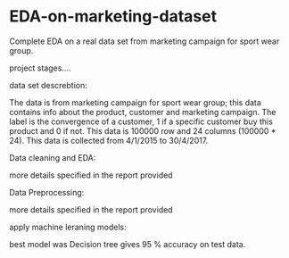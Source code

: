 # EDA-on-marketing-dataset
Complete EDA on a real data set from marketing campaign for sport wear group.

project stages....

data set descrebtion:

The data is from marketing campaign for sport wear group; this data contains info about the product, customer and marketing campaign. The label is the convergence of a customer, 1 if a specific customer buy this product and 0 if not.
This data is 100000 row and 24 columns (100000 * 24).
This data is collected from 4/1/2015 to 30/4/2017.

Data cleaning and EDA:

more details specified in the report provided

Data Preprocessing:

more details specified in the report provided

apply machine leraning models:

best model was Decision tree gives 95 % accuracy on test data.
